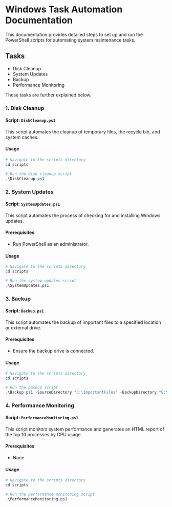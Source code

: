 # Windows Task Automation Documentation

This documentation provides detailed steps to set up and run the PowerShell scripts for automating system maintenance tasks.

## Tasks

- Disk Cleanup
- System Updates
- Backup
- Performance Monitoring

These tasks are further explained below.

### 1. Disk Cleanup

#### Script: `DiskCleanup.ps1`

This script automates the cleanup of temporary files, the recycle bin, and system caches.

#### Usage

```powershell
# Navigate to the scripts directory
cd scripts

# Run the disk cleanup script
.\DiskCleanup.ps1
```

### 2. System Updates

#### Script: `SystemUpdates.ps1`

This script automates the process of checking for and installing Windows updates.

#### Prerequisites

- Run PowerShell as an administrator.

#### Usage

```powershell
# Navigate to the scripts directory
cd scripts

# Run the system updates script
.\SystemUpdates.ps1

```

### 3. Backup

#### Script: `Backup.ps1`

This script automates the backup of important files to a specified location or external drive.

#### Prerequisites

- Ensure the backup drive is connected.

#### Usage

```powershell
# Navigate to the scripts directory
cd scripts

# Run the backup script
.\Backup.ps1 -SourceDirectory "C:\ImportantFiles" -BackupDirectory "E:\Backups"

```

### 4. Performance Monitoring

#### Script: `PerformanceMonitoring.ps1`

This script monitors system performance and generates an HTML report of the top 10 processes by CPU usage.

#### Prerequisites

- None

#### Usage

```powershell
# Navigate to the scripts directory
cd scripts

# Run the performance monitoring script
.\PerformanceMonitoring.ps1
```
